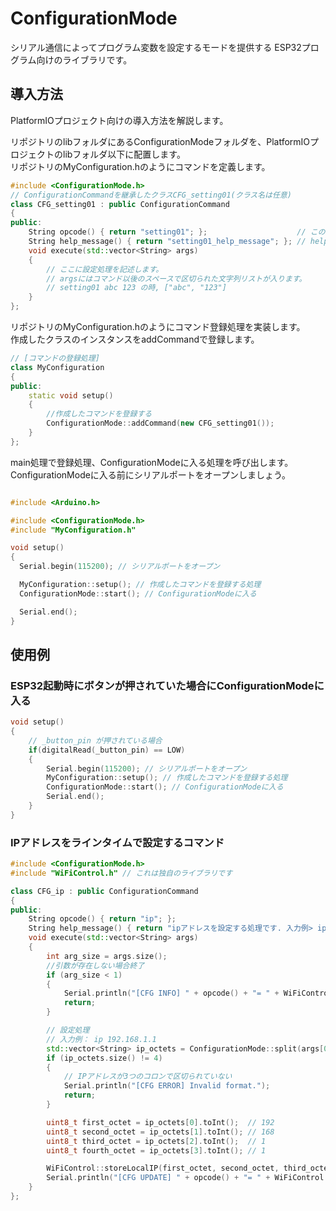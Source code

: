 # ConfigurationMode
シリアル通信によってプログラム変数を設定するモードを提供する ESP32プログラム向けのライブラリです。

## 導入方法
PlatformIOプロジェクト向けの導入方法を解説します。  
  
リポジトリのlibフォルダにあるConfigurationModeフォルダを、PlatformIOプロジェクトのlibフォルダ以下に配置します。  
リポジトリのMyConfiguration.hのようにコマンドを定義します。  
``` cpp
#include <ConfigurationMode.h>
// ConfigurationCommandを継承したクラスCFG_setting01(クラス名は任意)
class CFG_setting01 : public ConfigurationCommand
{
public:
    String opcode() { return "setting01"; };                    // この設定に入るための任意の文字列
    String help_message() { return "setting01_help_message"; }; // helpとタイプした時に表示される任意のメッセージ
    void execute(std::vector<String> args)
    {
        // ここに設定処理を記述します。
        // argsにはコマンド以後のスペースで区切られた文字列リストが入ります。
        // setting01 abc 123 の時, ["abc", "123"]
    }
};
```
  
リポジトリのMyConfiguration.hのようにコマンド登録処理を実装します。  
作成したクラスのインスタンスをaddCommandで登録します。  
``` cpp
// [コマンドの登録処理] 
class MyConfiguration
{
public:
    static void setup()
    {
        //作成したコマンドを登録する
        ConfigurationMode::addCommand(new CFG_setting01()); 
    }
};
```
  
main処理で登録処理、ConfigurationModeに入る処理を呼び出します。  
ConfigurationModeに入る前にシリアルポートをオープンしましょう。  
``` cpp

#include <Arduino.h>

#include <ConfigurationMode.h>
#include "MyConfiguration.h"

void setup()
{
  Serial.begin(115200); // シリアルポートをオープン

  MyConfiguration::setup(); // 作成したコマンドを登録する処理
  ConfigurationMode::start(); // ConfigurationModeに入る

  Serial.end();
}
```

## 使用例
### ESP32起動時にボタンが押されていた場合にConfigurationModeに入る  
``` cpp
void setup()
{
    // _button_pin が押されている場合
    if(digitalRead(_button_pin) == LOW)
    {
        Serial.begin(115200); // シリアルポートをオープン
        MyConfiguration::setup(); // 作成したコマンドを登録する処理
        ConfigurationMode::start(); // ConfigurationModeに入る
        Serial.end();  
    }
}
```
  
### IPアドレスをラインタイムで設定するコマンド  
``` cpp
#include <ConfigurationMode.h>
#include "WiFiControl.h" // これは独自のライブラリです

class CFG_ip : public ConfigurationCommand
{
public:
    String opcode() { return "ip"; };
    String help_message() { return "ipアドレスを設定する処理です. 入力例> ip 192.168.1.1"; };
    void execute(std::vector<String> args)
    {
        int arg_size = args.size();
        //引数が存在しない場合終了
        if (arg_size < 1)
        {
            Serial.println("[CFG INFO] " + opcode() + "= " + WiFiControl::getLocalIP());
            return;
        }

        // 設定処理
        // 入力例： ip 192.168.1.1
        std::vector<String> ip_octets = ConfigurationMode::split(args[0], '.');
        if (ip_octets.size() != 4)
        {
            // IPアドレスが3つのコロンで区切られていない
            Serial.println("[CFG ERROR] Invalid format.");
            return;
        }

        uint8_t first_octet = ip_octets[0].toInt();  // 192
        uint8_t second_octet = ip_octets[1].toInt(); // 168
        uint8_t third_octet = ip_octets[2].toInt();  // 1
        uint8_t fourth_octet = ip_octets[3].toInt(); // 1

        WiFiControl::storeLocalIP(first_octet, second_octet, third_octet, fourth_octet);
        Serial.println("[CFG UPDATE] " + opcode() + "= " + WiFiControl::getLocalIP());
    }
};
```
